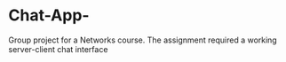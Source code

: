 # Chat-App-
Group project for a Networks course. The assignment required a working server-client chat interface
